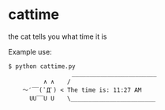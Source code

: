 # cattime
the cat tells you what time it is

Example use:
```
$ python cattime.py
                  ________________________
          ∧ ∧　  /
    〜′‾‾( ﾟДﾟ) < The time is: 11:27 AM
      UU‾‾U U　  \________________________
```
